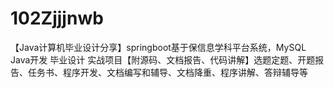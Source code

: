 # 102Zjjjnwb
【Java计算机毕业设计分享】springboot基于保信息学科平台系统，MySQL Java开发 毕业设计 实战项目【附源码、文档报告、代码讲解】选题定题、开题报告、任务书、程序开发、文档编写和辅导、文档降重、程序讲解、答辩辅导等
